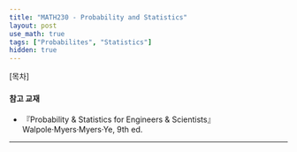 ```yaml
---
title: "MATH230 - Probability and Statistics"
layout: post
use_math: true
tags: ["Probabilites", "Statistics"]
hidden: true
---
```



<div class="math-statement" markdown="1">

[목차]


</div>

#### 참고 교재
- 『Probability & Statistics for Engineers & Scientists』 Walpole·Myers·Myers·Ye, 9th ed. 

<hr/>

